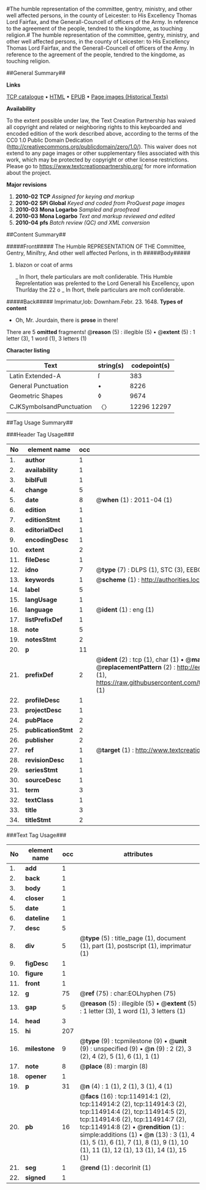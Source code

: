 #The humble representation of the committee, gentry, ministry, and other well affected persons, in the county of Leicester: to His Excellency Thomas Lord Fairfax, and the Generall-Councell of officers of the Army. In reference to the agreement of the people, tendred to the kingdome, as touching religion.#
The humble representation of the committee, gentry, ministry, and other well affected persons, in the county of Leicester: to His Excellency Thomas Lord Fairfax, and the Generall-Councell of officers of the Army. In reference to the agreement of the people, tendred to the kingdome, as touching religion.

##General Summary##

**Links**

[TCP catalogue](http://www.ota.ox.ac.uk/tcp/)  • 
[HTML](http://tei.it.ox.ac.uk/tcp/Texts-HTML/free/A86/A86878.html)  • 
[EPUB](http://tei.it.ox.ac.uk/tcp/Texts-EPUB/free/A86/A86878.epub) • 
[Page images (Historical Texts)](https://historicaltexts.jisc.ac.uk/eebo-99862738e)

**Availability**

To the extent possible under law, the Text Creation Partnership has waived all copyright and related or neighboring rights to this keyboarded and encoded edition of the work described above, according to the terms of the CC0 1.0 Public Domain Dedication (http://creativecommons.org/publicdomain/zero/1.0/). This waiver does not extend to any page images or other supplementary files associated with this work, which may be protected by copyright or other license restrictions. Please go to https://www.textcreationpartnership.org/ for more information about the project.

**Major revisions**

1. __2010-02__ __TCP__ *Assigned for keying and markup*
1. __2010-02__ __SPi Global__ *Keyed and coded from ProQuest page images*
1. __2010-03__ __Mona Logarbo__ *Sampled and proofread*
1. __2010-03__ __Mona Logarbo__ *Text and markup reviewed and edited*
1. __2010-04__ __pfs__ *Batch review (QC) and XML conversion*

##Content Summary##

#####Front#####
The Humble REPRESENTATION OF THE Committee, Gentry, Miniſtry, And other well affected Perſons, in th
#####Body#####

1. blazon or coat of arms

    _ In ſhort, theſe particulars are moſt conſiderable.
THis Humble Repreſentation was preſented to the Lord Generall his Excellency, upon Thurſday the 22 o
    _ In ſhort, theſe particulars are moſt conſiderable.

#####Back#####
Imprimatur,Iob: Downham.Febr. 23. 1648.
**Types of content**

  * Oh, Mr. Jourdain, there is **prose** in there!

There are 5 **omitted** fragments! 
 @__reason__ (5) : illegible (5)  •  @__extent__ (5) : 1 letter (3), 1 word (1), 3 letters (1)

**Character listing**


|Text|string(s)|codepoint(s)|
|---|---|---|
|Latin Extended-A|ſ|383|
|General Punctuation|•|8226|
|Geometric Shapes|◊|9674|
|CJKSymbolsandPunctuation|〈〉|12296 12297|

##Tag Usage Summary##

###Header Tag Usage###

|No|element name|occ|attributes|
|---|---|---|---|
|1.|__author__|1||
|2.|__availability__|1||
|3.|__biblFull__|1||
|4.|__change__|5||
|5.|__date__|8| @__when__ (1) : 2011-04 (1)|
|6.|__edition__|1||
|7.|__editionStmt__|1||
|8.|__editorialDecl__|1||
|9.|__encodingDesc__|1||
|10.|__extent__|2||
|11.|__fileDesc__|1||
|12.|__idno__|7| @__type__ (7) : DLPS (1), STC (3), EEBO-CITATION (1), PROQUEST (1), VID (1)|
|13.|__keywords__|1| @__scheme__ (1) : http://authorities.loc.gov/ (1)|
|14.|__label__|5||
|15.|__langUsage__|1||
|16.|__language__|1| @__ident__ (1) : eng (1)|
|17.|__listPrefixDef__|1||
|18.|__note__|5||
|19.|__notesStmt__|2||
|20.|__p__|11||
|21.|__prefixDef__|2| @__ident__ (2) : tcp (1), char (1)  •  @__matchPattern__ (2) : ([0-9\-]+):([0-9IVX]+) (1), (.+) (1)  •  @__replacementPattern__ (2) : http://eebo.chadwyck.com/downloadtiff?vid=$1&page=$2 (1), https://raw.githubusercontent.com/textcreationpartnership/Texts/master/tcpchars.xml#$1 (1)|
|22.|__profileDesc__|1||
|23.|__projectDesc__|1||
|24.|__pubPlace__|2||
|25.|__publicationStmt__|2||
|26.|__publisher__|2||
|27.|__ref__|1| @__target__ (1) : http://www.textcreationpartnership.org/docs/. (1)|
|28.|__revisionDesc__|1||
|29.|__seriesStmt__|1||
|30.|__sourceDesc__|1||
|31.|__term__|3||
|32.|__textClass__|1||
|33.|__title__|3||
|34.|__titleStmt__|2||


###Text Tag Usage###

|No|element name|occ|attributes|
|---|---|---|---|
|1.|__add__|1||
|2.|__back__|1||
|3.|__body__|1||
|4.|__closer__|1||
|5.|__date__|1||
|6.|__dateline__|1||
|7.|__desc__|5||
|8.|__div__|5| @__type__ (5) : title_page (1), document (1), part (1), postscript (1), imprimatur (1)|
|9.|__figDesc__|1||
|10.|__figure__|1||
|11.|__front__|1||
|12.|__g__|75| @__ref__ (75) : char:EOLhyphen (75)|
|13.|__gap__|5| @__reason__ (5) : illegible (5)  •  @__extent__ (5) : 1 letter (3), 1 word (1), 3 letters (1)|
|14.|__head__|3||
|15.|__hi__|207||
|16.|__milestone__|9| @__type__ (9) : tcpmilestone (9)  •  @__unit__ (9) : unspecified (9)  •  @__n__ (9) : 2 (2), 3 (2), 4 (2), 5 (1), 6 (1), 1 (1)|
|17.|__note__|8| @__place__ (8) : margin (8)|
|18.|__opener__|1||
|19.|__p__|31| @__n__ (4) : 1 (1), 2 (1), 3 (1), 4 (1)|
|20.|__pb__|16| @__facs__ (16) : tcp:114914:1 (2), tcp:114914:2 (2), tcp:114914:3 (2), tcp:114914:4 (2), tcp:114914:5 (2), tcp:114914:6 (2), tcp:114914:7 (2), tcp:114914:8 (2)  •  @__rendition__ (1) : simple:additions (1)  •  @__n__ (13) : 3 (1), 4 (1), 5 (1), 6 (1), 7 (1), 8 (1), 9 (1), 10 (1), 11 (1), 12 (1), 13 (1), 14 (1), 15 (1)|
|21.|__seg__|1| @__rend__ (1) : decorInit (1)|
|22.|__signed__|1||
